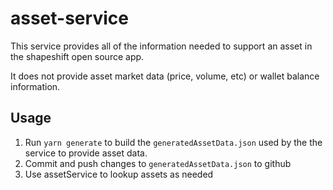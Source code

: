 # asset-service

This service provides all of the information needed to support an asset in the shapeshift open source app.

It does not provide asset market data (price, volume, etc) or wallet balance information.

## Usage

1.  Run `yarn generate` to build the `generatedAssetData.json` used by the the service to provide asset data.
2.  Commit and push changes to `generatedAssetData.json` to github
3.  Use assetService to lookup assets as needed
